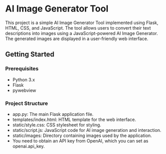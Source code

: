 # AI Image Generator Tool

This project is a simple AI Image Generator Tool implemented using Flask, HTML, CSS, and JavaScript. The tool allows users to convert their text descriptions into images using a JavaScript-powered AI Image Generator. The generated images are displayed in a user-friendly web interface.

## Getting Started

### Prerequisites

- Python 3.x
- Flask
- pywebview

### Project Structure
- app.py: The main Flask application file.
- templates/index.html: HTML template for the web interface.
- static/style.css: CSS stylesheet for styling.
- static/script.js: JavaScript code for AI image generation and interaction.
- static/images: Directory containing images used by the application.
- You need to obtain an API key from OpenAI, which you can set as openai.api_key. 